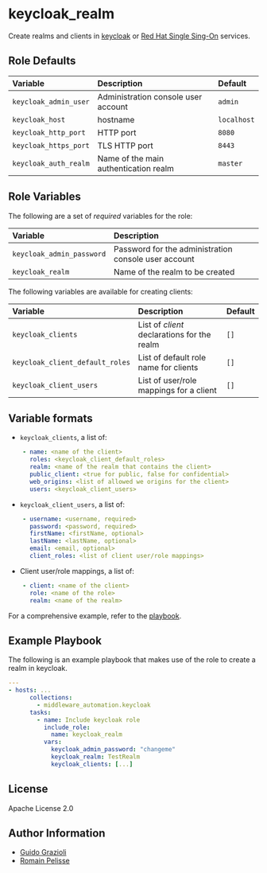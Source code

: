 keycloak_realm
==============

Create realms and clients in [keycloak](https://keycloak.org/) or [Red Hat Single Sing-On](https://access.redhat.com/products/red-hat-single-sign-on) services.


Role Defaults
-------------

| Variable | Description | Default |
|:---------|:------------|:---------|
|`keycloak_admin_user` | Administration console user account | `admin` |
|`keycloak_host` | hostname | `localhost` |
|`keycloak_http_port` | HTTP port | `8080` |
|`keycloak_https_port` | TLS HTTP port | `8443` |
|`keycloak_auth_realm` | Name of the main authentication realm | `master` |


Role Variables
--------------

The following are a set of _required_ variables for the role:

| Variable | Description |
|:---------|:------------|
|`keycloak_admin_password`| Password for the administration console user account |
|`keycloak_realm` | Name of the realm to be created |


The following variables are available for creating clients:

| Variable | Description | Default |
|:---------|:------------|:---------|
|`keycloak_clients` | List of _client_ declarations for the realm | `[]` |
|`keycloak_client_default_roles` | List of default role name for clients | `[]` |
|`keycloak_client_users` | List of user/role mappings for a client | `[]` |


Variable formats
----------------

* `keycloak_clients`, a list of:

```yaml
    - name: <name of the client>
      roles: <keycloak_client_default_roles>
      realm: <name of the realm that contains the client>
      public_client: <true for public, false for confidential>
      web_origins: <list of allowed we origins for the client>
      users: <keycloak_client_users>
```

* `keycloak_client_users`, a list of:

```yaml
    - username: <username, required>
      password: <password, required>
      firstName: <firstName, optional>
      lastName: <lastName, optional>
      email: <email, optional>
      client_roles: <list of client user/role mappings>
```

* Client user/role mappings, a list of:

```yaml
    - client: <name of the client>
      role: <name of the role>
      realm: <name of the realm>
```

For a comprehensive example, refer to the [playbook](playbooks/keycloak.yml).


Example Playbook
----------------

The following is an example playbook that makes use of the role to create a realm in keycloak.

```yaml
---
- hosts: ...
      collections:
        - middleware_automation.keycloak
      tasks:
        - name: Include keycloak role
          include_role:
            name: keycloak_realm
          vars:
            keycloak_admin_password: "changeme"
            keycloak_realm: TestRealm
            keycloak_clients: [...]
```


License
-------

Apache License 2.0


Author Information
------------------

* [Guido Grazioli](https://github.com/guidograzioli)
* [Romain Pelisse](https://github.com/rpelisse)